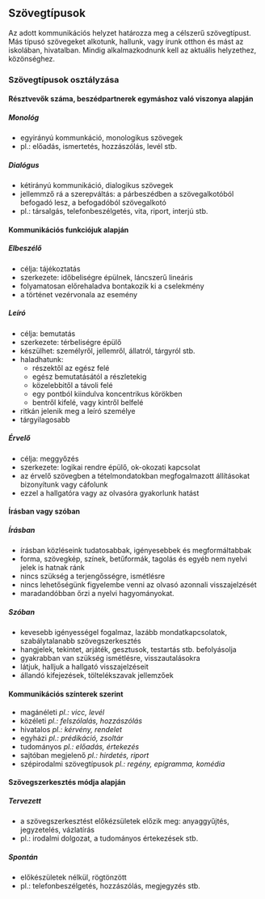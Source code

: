 Szövegtípusok
-------------------------------------------

Az adott kommunikációs helyzet határozza meg a célszerű szövegtípust. Más típusó szövegeket alkotunk, hallunk, vagy írunk otthon és mást az iskolában, hivatalban. Mindig alkalmazkodnunk kell az aktuális helyzethez, közönséghez.

### Szövegtípusok osztályzása

#### Résztvevők száma, beszédpartnerek egymáshoz való viszonya alapján
##### Monológ
* egyirányú kommunkáció, monologikus szövegek
* pl.: előadás, ismertetés, hozzászólás, levél stb.

##### Dialógus
* kétirányú kommunikáció, dialogikus szövegek
* jellemmző rá a szerepváltás: a párbeszédben a szövegalkotóból befogadó lesz, a befogadóból szövegalkotó
* pl.: társalgás, telefonbeszélgetés, vita, riport, interjú stb.

#### Kommunikációs funkciójuk alapján
##### Elbeszélő
* célja: tájékoztatás
* szerkezete: időbeliségre épülnek, láncszerű lineáris
* folyamatosan előrehaladva bontakozik ki a cselekmény
* a történet vezérvonala az esemény

##### Leíró
* célja: bemutatás
* szerkezete: térbeliségre épülő
* készülhet: személyről, jellemről, állatról, tárgyról stb.
* haladhatunk:
	* részektől az egész felé
	* egész bemutatásától a részletekig
	* közelebbitől a távoli felé
	* egy pontból kiindulva koncentrikus körökben
	* bentről kifelé, vagy kintről belfelé
* ritkán jelenik meg a leíró személye
* tárgyilagosabb

##### Érvelő
* célja: meggyőzés
* szerkezete: logikai rendre épülő, ok-okozati kapcsolat
* az érvelő szövegben a tételmondatokban megfogalmazott állításokat bizonyítunk vagy cáfolunk
* ezzel a hallgatóra vagy az olvasóra gyakorlunk hatást

#### Írásban vagy szóban
##### Írásban
* írásban közléseink tudatosabbak, igényesebbek és megformáltabbak
* forma, szövegkép, színek, betűformák, tagolás és egyéb nem nyelvi jelek is hatnak ránk
* nincs szükség a terjengősségre, ismétlésre
* nincs lehetőségünk figyelembe venni az olvasó azonnali visszajelzését
* maradandóbban őrzi a nyelvi hagyományokat.

##### Szóban
* kevesebb igényességel fogalmaz, lazább mondatkapcsolatok, szabálytalanabb szövegszerkesztés
* hangjelek, tekintet, arjáték, gesztusok, testartás stb. befolyásolja
* gyakrabban van szükség ismétlésre, visszautalásokra
* látjuk, halljuk a hallgató visszajelzéseit
* állandó kifejezések, töltelékszavak jellemzőek

#### Kommunikációs színterek szerint
* magánéleti _pl.: vicc, levél_
* közéleti _pl.: felszólalás, hozzászólás_
* hivatalos _pl.: kérvény, rendelet_
* egyházi _pl.: prédikáció, zsoltár_
* tudományos _pl.: előadás, értekezés_
* sajtóban megjelenő _pl.: hirdetés, riport_
* szépirodalmi szövegtípusok _pl.: regény, epigramma, komédia_

#### Szövegszerkesztés módja alapján
##### Tervezett
* a szövegszerkesztést előkézsületek előzik meg: anyaggyűjtés, jegyzetelés, vázlatírás
* pl.: irodalmi dolgozat, a tudományos értekezések stb.

##### Spontán
* előkészületek nélkül, rögtönzött
* pl.: telefonbeszélgetés, hozzászólás, megjegyzés stb.